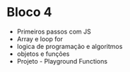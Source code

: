 # Bloco 4

- Primeiros passos com JS
- Array e loop for
- logica de programação e algoritmos
- objetos e funções
- Projeto - Playground Functions 